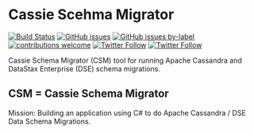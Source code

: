 # Cassie Scehma Migrator

[![Build Status](https://dev.azure.com/adronhall-datastax/cassie-schema-migrator/_apis/build/status/Adron.CassieSchemaMigrator?branchName=master)](https://dev.azure.com/adronhall-datastax/cassie-schema-migrator/_build/latest?definitionId=4&branchName=master) [![GitHub issues](https://img.shields.io/github/issues/Adron/CassieSchemaMigrator.svg)](https://github.com/Adron/CassieSchemaMigrator/issues) [![GitHub issues by-label](https://img.shields.io/github/issues-raw/Adron/CassieSchemaMigrator/good%20first%20issue.svg)](https://github.com/Adron/CassieSchemaMigrator/issues?q=is%3Aissue+is%3Aopen+label%3A%22good+first+issue%22) [![contributions welcome](https://img.shields.io/badge/contributions-welcome-brightgreen.svg?style=flat)](https://github.com/Adron/CassieSchemaMigrator/issues) [![Twitter Follow](https://img.shields.io/twitter/follow/Adron.svg?style=social)](https://twitter.com/Adron) [![Twitter Follow](https://img.shields.io/twitter/follow/ThrashingCode.svg?style=social)](https://twitter.com/ThrashingCode)

Cassie Schema Migrator (CSM) tool for running Apache Cassandra and DataStax Enterprise (DSE) schema migrations.

## CSM = Cassie Schema Migrator

Mission: Building an application using C# to do Apache Cassandra / DSE Data Schema Migrations.
